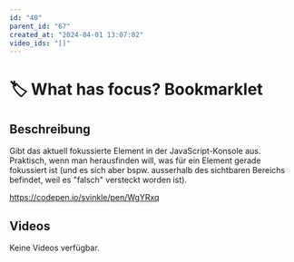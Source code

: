 ```yaml
---
id: "40"
parent_id: "67"
created_at: "2024-04-01 13:07:02"
video_ids: "[]"
---
```


# 🏷️ What has focus? Bookmarklet

## Beschreibung

Gibt das aktuell fokussierte Element in der JavaScript-Konsole aus. Praktisch, wenn man herausfinden will, was für ein Element gerade fokussiert ist (und es sich aber bspw. ausserhalb des sichtbaren Bereichs befindet, weil es "falsch" versteckt worden ist).

<https://codepen.io/svinkle/pen/WgYRxq>

## Videos

Keine Videos verfügbar.
